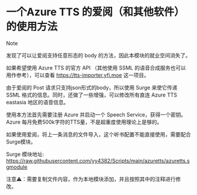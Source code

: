 # 一个Azure TTS 的爱阅（和其他软件）的使用方法

> [!NOTE]
> 发现了可以让爱阅支持任意形态的 body 的方法，因此本模块的就业空间消失了。
> 
> 如果希望使用 Azure TTS 的官方 API （其他使用 SSML 的语音合成服务也可以用作参考），可以查看 <https://tts-importer.yfi.moe> 这一项目。

由于爱阅的 Post 请求只支持json形式的body，所以使用 Surge 来使它传递 SSML 格式的信息。同时，还做了一些增强，可以修改所有直连 Azure TTS eastasia 地区的语音信息。

使用本方法首先需要注册 Azure 并启动一个 Speech Service，获得一个密钥。Azure 每月免费500k字符的TTS量，不是超重度使用理论上是够的。

如果使用爱阅，将上一条消息的文件导入，这个听书配置不能直接使用，需要配合Surge模块。

Surge 模块地址:  https://raw.githubusercontent.com/yy4382/Scripts/main/azuretts/azuretts.sgmodule

注意⚠️：需要复制文件内容，作为本地模块添加，并且按照其中的注释进行修改。